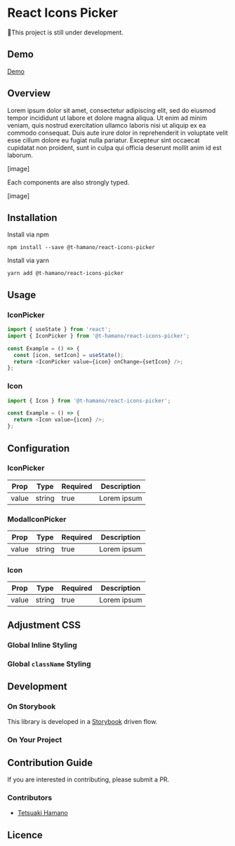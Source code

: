 # React Icons Picker
:red_circle:This project is still under development.

## Demo

[Demo](https://t-hamano.github.io/react-icons-picker/)

## Overview

Lorem ipsum dolor sit amet, consectetur adipiscing elit, sed do eiusmod tempor incididunt ut labore et dolore magna aliqua. Ut enim ad minim veniam, quis nostrud exercitation ullamco laboris nisi ut aliquip ex ea commodo consequat. Duis aute irure dolor in reprehenderit in voluptate velit esse cillum dolore eu fugiat nulla pariatur. Excepteur sint occaecat cupidatat non proident, sunt in culpa qui officia deserunt mollit anim id est laborum.

[image]

Each components are also strongly typed.

[image]

## Installation

Install via npm

```
npm install --save @t-hamano/react-icons-picker
```

Install via yarn

```
yarn add @t-hamano/react-icons-picker
```

## Usage

### IconPicker

```typescript
import { useState } from 'react';
import { IconPicker } from '@t-hamano/react-icons-picker';

const Example = () => {
  const [icon, setIcon] = useState();
  return <IconPicker value={icon} onChange={setIcon} />;
};
```

### Icon

```typescript
import { Icon } from '@t-hamano/react-icons-picker';

const Example = () => {
  return <Icon value={icon} />;
};
```

## Configuration

### IconPicker

| Prop  | Type   | Required | Description |
| ----- | ------ | -------- | ----------- |
| value | string | true     | Lorem ipsum |

### ModalIconPicker

| Prop  | Type   | Required | Description |
| ----- | ------ | -------- | ----------- |
| value | string | true     | Lorem ipsum |

### Icon

| Prop  | Type   | Required | Description |
| ----- | ------ | -------- | ----------- |
| value | string | true     | Lorem ipsum |

## Adjustment CSS

### Global Inline Styling

### Global `className` Styling

## Development

### On Storybook

This library is developed in a [Storybook](https://storybook.js.org/) driven flow.

### On Your Project

## Contribution Guide

If you are interested in contributing, please submit a PR.

### Contributors

+ [Tetsuaki Hamano](https://github.com/t-hamano)

## Licence
